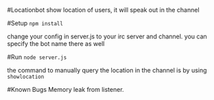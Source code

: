 #Locationbot
show location of users, it will speak out in the channel

#Setup
```npm install```

change your config in server.js to your irc server and channel. you can specify the bot name there as well

#Run
```node server.js```

the command to manually query the location in the channel is by using ```showlocation```

#Known Bugs
Memory leak from listener.